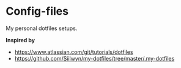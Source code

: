 # Config-files

My personal dotfiles setups.

**Inspired by**

- https://www.atlassian.com/git/tutorials/dotfiles
- https://github.com/Siilwyn/my-dotfiles/tree/master/.my-dotfiles
